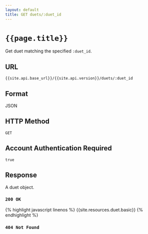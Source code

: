 ```yaml
---
layout: default
title: GET duets/:duet_id
---
```

# `{{page.title}}`

Get duet matching the specified `:duet_id`.

## URL

`{{site.api.base_url}}/{{site.api.version}}/duets/:duet_id`

## Format

JSON

## HTTP Method

`GET`

## Account Authentication Required

`true`

## Response

A duet object.

### `200 OK`

{% highlight javascript linenos %}
{{site.resources.duet.basic}}
{% endhighlight %}

### `404 Not Found`

